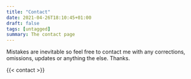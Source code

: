 ```yaml
---
title: "Contact"
date: 2021-04-26T18:10:45+01:00
draft: false
tags: [untagged]
summary: The contact page
---
```


Mistakes are inevitable so feel free to contact me with any corrections, omissions, updates or anything the else. Thanks.

{{< contact >}}